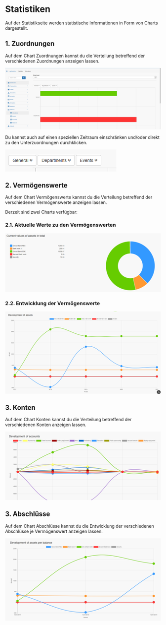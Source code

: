 # Statistiken

Auf der Statistikseite werden statistische Informationen in Form von Charts dargestellt.

## 1. Zuordnungen

Auf dem Chart Zuordnungen kannst du die Verteilung betreffend der verschiedenen Zuordnungen anzeigen lassen.

![Zuordnungen Chart 1](../../.gitbook/assets/de/statistics_all_1.png)

Du kannst auch auf einen speziellen Zeitraum einschränken und/oder direkt zu den Unterzuordnungen durchklicken.

![Zuordnungen Chart 2](../../.gitbook/assets/de/statistics_all_2.png)


## 2. Vermögenswerte

Auf dem Chart Vermögenswerte kannst du die Verteilung betreffend der verschiedenen Vermögenswerte anzeigen lassen.

Derzeit sind zwei Charts verfügbar:

### 2.1. Aktuelle Werte zu den Vermögenswerten

![Vermögenswerte Chart 1](../../.gitbook/assets/de/statistics_as_1.png)

### 2.2. Entwicklung der Vermögenswerte

![Vermögenswerte Chart 1](../../.gitbook/assets/de/statistics_as_2.png)

## 3. Konten

Auf dem Chart Konten kannst du die Verteilung betreffend der verschiedenen Konten anzeigen lassen.

![Konten Chart 1](../../.gitbook/assets/de/statistics_acc_1.png)

## 3. Abschlüsse

Auf dem Chart Abschlüsse kannst du die Entwicklung der verschiedenen Abschlüsse je Vermögenswert anzeigen lassen.

![Abschlüsse Chart 1](../../.gitbook/assets/de/statistics_bal_1.png)
